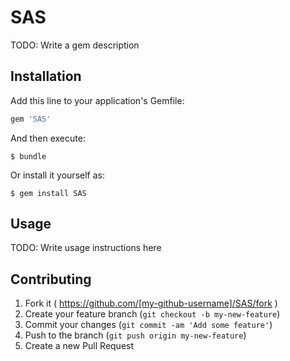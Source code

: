 # SAS

TODO: Write a gem description

## Installation

Add this line to your application's Gemfile:

```ruby
gem 'SAS'
```

And then execute:

    $ bundle

Or install it yourself as:

    $ gem install SAS

## Usage

TODO: Write usage instructions here

## Contributing

1. Fork it ( https://github.com/[my-github-username]/SAS/fork )
2. Create your feature branch (`git checkout -b my-new-feature`)
3. Commit your changes (`git commit -am 'Add some feature'`)
4. Push to the branch (`git push origin my-new-feature`)
5. Create a new Pull Request
